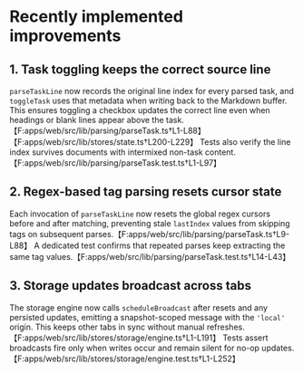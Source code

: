 # Recently implemented improvements

## 1. Task toggling keeps the correct source line

`parseTaskLine` now records the original line index for every parsed task, and `toggleTask` uses that metadata when writing back to the Markdown buffer. This ensures toggling a checkbox updates the correct line even when headings or blank lines appear above the task.【F:apps/web/src/lib/parsing/parseTask.ts†L1-L88】【F:apps/web/src/lib/stores/state.ts†L200-L229】 Tests also verify the line index survives documents with intermixed non-task content.【F:apps/web/src/lib/parsing/parseTask.test.ts†L1-L97】

## 2. Regex-based tag parsing resets cursor state

Each invocation of `parseTaskLine` now resets the global regex cursors before and after matching, preventing stale `lastIndex` values from skipping tags on subsequent parses.【F:apps/web/src/lib/parsing/parseTask.ts†L9-L88】 A dedicated test confirms that repeated parses keep extracting the same tag values.【F:apps/web/src/lib/parsing/parseTask.test.ts†L14-L43】

## 3. Storage updates broadcast across tabs

The storage engine now calls `scheduleBroadcast` after resets and any persisted updates, emitting a snapshot-scoped message with the `'local'` origin. This keeps other tabs in sync without manual refreshes.【F:apps/web/src/lib/stores/storage/engine.ts†L1-L191】 Tests assert broadcasts fire only when writes occur and remain silent for no-op updates.【F:apps/web/src/lib/stores/storage/engine.test.ts†L1-L252】
